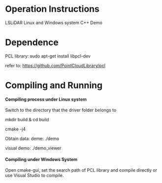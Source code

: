 # Operation Instructions

LSLiDAR Linux and Windows system C++ Demo

# Dependence

PCL library: sudo apt-get install libpcl-dev

refer to: https://github.com/PointCloudLibrary/pcl

# Compiling and Running

#### Compiling process under Linux system

Switch to the directory that the driver folder belongs to

mkdir build & cd build

cmake -j4

Obtain data: deme: ./demo

visual demo: ./demo_viewer

#### Compiling under Windows System

Open cmake-gui, set the search path of PCL library and compile directly or use Visual Studio to compile.
